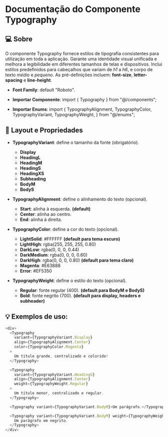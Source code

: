 # Documentação do Componente Typography

## 💻 Sobre

O componente Typography fornece estilos de tipografia consistentes para utilização em toda a aplicação. Garante uma identidade visual unificada e melhora a legibilidade em diferentes tamanhos de telas e dispositivos. Inclui estilos predefinidos para cabeçalhos que variam de _h1_ a _h6_, e corpo de texto _médio_ e _pequeno_. As pré-definições incluem: **font-size**, **letter-spacing** e **line-height**.

- **Font Family**: default "Roboto".

- **Importar Componente**: import { Typography } from "@/components";
- **Importar Enums**:
  import {
  TypographyAlignment,
  TypographyColor,
  TypographyVariant,
  TypographyWeight,
  } from "@/enums";

## 🎨 Layout e Propriedades

- **TypographyVariant**: define o tamanho da fonte (obrigatório).

  - **Display**
  - **HeadingL**
  - **HeadingM**
  - **HeadingS**
  - **HeadingXS**
  - **Subheading**
  - **BodyM**
  - **BodyS**

- **TypographyAlignment**: define o alinhamento do texto (opcional).

  - **Start**: alinha à esquerda. **(default)**
  - **Center**: alinha ao centro.
  - **End**: alinha à direita.

- **TypographyColor**: define a cor do texto (opcional).

  - **LightSolid**: #FFFFFF **(default para tema escuro)**
  - **LightHigh**: rgba(255, 255, 255, 0.80)
  - **DarkLow**: rgba(0, 0, 0, 0.44)
  - **DarkMedium**: rgba(0, 0, 0, 0.60)
  - **DarkHigh**: rgba(0, 0, 0, 0.80) **(default para tema claro)**
  - **Magenta**: #E63888
  - **Error**: #EF5350

- **TypographyWeight**: define o estilo do texto (opcional).

  - **Regular**: fonte regular (400). **(default para BodyM e BodyS)**
  - **Bold**: fonte negrito (700). **(default para display, headers e subheader)**

## 💡 Exemplos de uso:

```javascript
<div>
  <Typography
    variant={TypographyVariant.Display}
    align={TypographyAlignment.Center}
    color={TypographyColor.Magenta}
  >
    Um título grande, centralizado e colorido!
  </Typography>

  <Typography
    variant={TypographyVariant.HeadingS}
    align={TypographyAlignment.Center}
    weight={TypographyWeight.Regular}
  >
    Um título menor, centralizado e regular.
  </Typography>

  <Typography variant={TypographyVariant.BodyM}>Um parágrafo.</Typography>

  <Typography variant={TypographyVariant.BodyM} weight={TypographyWeight.Bold}>
    Um parágrafo em negrito.
  </Typography>
</div>
```
